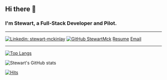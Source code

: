 ## Hi there 👋

### I'm Stewart, a Full-Stack Developer and Pilot.

***
[![Linkedin: stewart-mckinlay](https://img.shields.io/badge/stewart-mckinlay-blue?style=flat-square&logo=Linkedin&logoColor=white&link=https://www.linkedin.com/in/stewart-mckinlay/)](https://www.linkedin.com/in/stewart-mckinlay)
[![GitHub StewartMck](https://img.shields.io/github/followers/StewartMck?label=follow&style=social)](https://github.com/StewartMck)
[Resume](https://resume.creddle.io/resume/ixegloh48mh/)
[Email](mailto:stewart.mckinlay@gmail.com)
***


[![Top Langs](https://github-readme-stats.vercel.app/api/top-langs/?username=StewartMck&layout=compact)](https://github.com/anuraghazra/github-readme-stats)


![Stewart's GitHub stats](https://github-readme-stats.vercel.app/api?username=StewartMck&show_icons=true&theme=dracula)



[![Hits](https://hits.seeyoufarm.com/api/count/incr/badge.svg?url=https%3A%2F%2Fgithub.com%2FStewartMck&count_bg=%2379C83D&title_bg=%23555555&icon=&icon_color=%23E7E7E7&title=Profile+Views&edge_flat=false)](https://hits.seeyoufarm.com)
